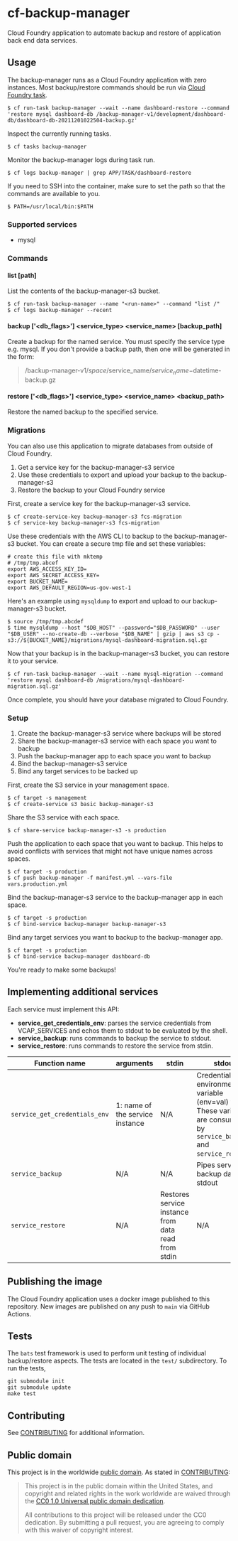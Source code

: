 # cf-backup-manager

Cloud Foundry application to automate backup and restore of application back end data services.

## Usage

The backup-manager runs as a Cloud Foundry application with zero instances. Most backup/restore commands should be run via [Cloud Foundry task](https://docs.cloudfoundry.org/devguide/using-tasks.html).

    $ cf run-task backup-manager --wait --name dashboard-restore --command 'restore mysql dashboard-db /backup-manager-v1/development/dashboard-db/dashboard-db-20211201022504-backup.gz'

Inspect the currently running tasks.

    $ cf tasks backup-manager

Monitor the backup-manager logs during task run.

    $ cf logs backup-manager | grep APP/TASK/dashboard-restore

If you need to SSH into the container, make sure to set the path so that the
commands are available to you.

    $ PATH=/usr/local/bin:$PATH


### Supported services

- mysql


### Commands

#### list [path]

List the contents of the backup-manager-s3 bucket.

    $ cf run-task backup-manager --name "<run-name>" --command "list /"
    $ cf logs backup-manager --recent

#### backup ['<db_flags>'] <service_type> <service_name> [backup_path]

Create a backup for the named service. You must specify the service type e.g.
mysql. If you don't provide a backup path, then one will be generated in the
form:

> /backup-manager-v1/$space/$service_name/$service_name-$datetime-backup.gz

#### restore ['<db_flags>'] <service_type> <service_name> <backup_path>

Restore the named backup to the specified service.

### Migrations

You can also use this application to migrate databases from outside of Cloud
Foundry.

1. Get a service key for the backup-manager-s3 service
1. Use these credentials to export and upload your backup to the
   backup-manager-s3
1. Restore the backup to your Cloud Foundry service

First, create a service key for the backup-manager-s3 service.

    $ cf create-service-key backup-manager-s3 fcs-migration
    $ cf service-key backup-manager-s3 fcs-migration

Use these credentials with the AWS CLI to backup to the backup-manager-s3
bucket. You can create a secure tmp file and set these variables:

```
# create this file with mktemp
# /tmp/tmp.abcef
export AWS_ACCESS_KEY_ID=
export AWS_SECRET_ACCESS_KEY=
export BUCKET_NAME=
export AWS_DEFAULT_REGION=us-gov-west-1
```

Here's an example using `mysqldump` to export and upload to our backup-manager-s3 bucket.

    $ source /tmp/tmp.abcdef
    $ time mysqldump --host "$DB_HOST" --password="$DB_PASSWORD" --user "$DB_USER" --no-create-db --verbose "$DB_NAME" | gzip | aws s3 cp - s3://${BUCKET_NAME}/migrations/mysql-dashboard-migration.sql.gz

Now that your backup is in the backup-manager-s3 bucket, you can restore it to
your service.

    $ cf run-task backup-manager --wait --name mysql-migration --command 'restore mysql dashboard-db /migrations/mysql-dashboard-migration.sql.gz'

Once complete, you should have your database migrated to Cloud Foundry.


### Setup

1. Create the backup-manager-s3 service where backups will be stored
1. Share the backup-manager-s3 service with each space you want to backup
1. Push the backup-manager app to each space you want to backup
1. Bind the backup-manager-s3 service
1. Bind any target services to be backed up

First, create the S3 service in your management space.

    $ cf target -s management
    $ cf create-service s3 basic backup-manager-s3

Share the S3 service with each space.

    $ cf share-service backup-manager-s3 -s production

Push the application to each space that you want to backup. This helps to avoid
conflicts with services that might not have unique names across spaces.

    $ cf target -s production
    $ cf push backup-manager -f manifest.yml --vars-file vars.production.yml

Bind the backup-manager-s3 service to the backup-manager app in each space.

    $ cf target -s production
    $ cf bind-service backup-manager backup-manager-s3

Bind any target services you want to backup to the backup-manager app.

    $ cf target -s production
    $ cf bind-service backup-manager dashboard-db

You're ready to make some backups!


## Implementing additional services

Each service must implement this API:

- **service_get_credentials_env**: parses the service credentials from VCAP_SERVICES
  and echos them to stdout to be evaluated by the shell.
- **service_backup**: runs commands to backup the service to stdout.
- **service_restore**: runs commands to restore the service from stdin.

Function name | arguments | stdin | stdout
------------- | --------- | ----- | ------
`service_get_credentials_env` | 1: name of the service instance |  N/A | Credentials in environment variable (env=val) form. These variables are consumed by `service_backup` and `service_restore`.
`service_backup` | N/A | N/A | Pipes service backup data to stdout
`service_restore` | N/A | Restores service instance from data read from stdin | N/A


## Publishing the image

The Cloud Foundry application uses a docker image published to this repository.
New images are published on any push to `main` via GitHub Actions.

## Tests

The `bats` test framework is used to perform unit testing of individual backup/restore aspects.
The tests are located in the `test/` subdirectory.  To run the tests,

```
git submodule init
git submodule update
make test
```

## Contributing

See [CONTRIBUTING](CONTRIBUTING.md) for additional information.


## Public domain

This project is in the worldwide [public domain](LICENSE.md). As stated in [CONTRIBUTING](CONTRIBUTING.md):

> This project is in the public domain within the United States, and copyright and related rights in the work worldwide are waived through the [CC0 1.0 Universal public domain dedication](https://creativecommons.org/publicdomain/zero/1.0/).
>
> All contributions to this project will be released under the CC0 dedication. By submitting a pull request, you are agreeing to comply with this waiver of copyright interest.
